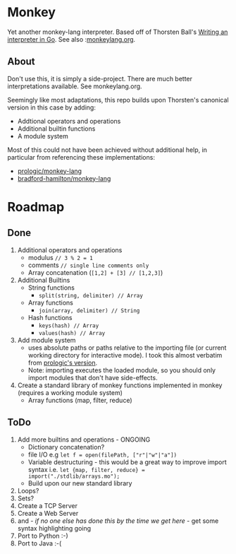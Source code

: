 # Monkey

Yet another monkey-lang interpreter. Based off of Thorsten Ball's [Writing an interpreter in Go](interpreterbook.com). See also :[monkeylang.org](monkeylang.org).

## About
Don't use this, it is simply a side-project. There are much better interpretations available. See monkeylang.org.

Seemingly like most adaptations, this repo builds upon Thorsten's canonical version in this case by adding:
* Addtional operators and operations
* Additional builtin functions
* A module system

Most of this could not have been achieved without additional help, in particular from referencing these implementations:
* [prologic/monkey-lang](https://github.com/prologic/monkey-lang)
* [bradford-hamilton/monkey-lang](https://github.com/bradford-hamilton/monkey-lang)

# Roadmap
## Done
1. Additional operators and operations
    - modulus `// 3 % 2 = 1`
    - comments `// single line comments only`
    - Array concatenation (`[1,2] + [3] // [1,2,3]`)
1. Additional Builtins
    - String functions
        - `split(string, delimiter) // Array`
    - Array functions
        - `join(array, delimiter) // String`
    - Hash functions
        - `keys(hash) // Array`
        - `values(hash) // Array`
1. Add module system 
    - uses absolute paths or paths relative to the importing file (or current working directory for interactive mode). I took this almost verbatim from [prologic's version](https://github.com/prologic/monkey-lang/). 
    - Note: importing executes the loaded module, so you should only import modules that don't have side-effects.
1. Create a standard library of monkey functions implemented in monkey (requires a working module system)
    - Array functions (map, filter, reduce)

## ToDo
1. Add more builtins and operations - ONGOING
    - Dictionary concatenation?
    - file I/O e.g `let f = open(filePath, ["r"|"w"|"a"])`
    - Variable destructuring - this would be a great way to improve import syntax i.e. `let {map, filter, reduce} = import("./stdlib/arrays.mo");`
    - Build upon our new standard library
1. Loops?
1. Sets?
1. Create a TCP Server
1. Create a Web Server
1. and - *if no one else has done this by the time we get here* - get some syntax highlighting going
1. Port to Python :-)
1. Port to Java :-(